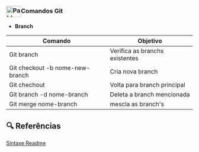 <div style="display: inline_block"><br>
 <h3><img align="center" alt="Pablynne-Js" height="30" width="40" src="https://cdn.jsdelivr.net/gh/devicons/devicon@latest/icons/git/git-original.svg" />Comandos Git </h3>
</div>

- **Branch**

| Comando | Objetivo |
|---------|----------|
| Git branch | Verifica as branchs existentes
| Git checkout -b nome-new-branch | Cria nova branch |
| Git chechout | Volta para branch principal |
| Git branch -d nome-branch | Deleta a branch mencionada
| Git merge nome-branch | mescla as branch's |

## 🔍 Referências
[Sintaxe Readme](https://docs.github.com/pt/get-started/writing-on-github/getting-started-with-writing-and-formatting-on-github/basic-writing-and-formatting-syntax)
